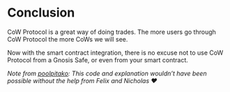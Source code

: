 # Conclusion

CoW Protocol is a great way of doing trades. The more users go through CoW Protocol the more CoWs we will see.

Now with the smart contract integration, there is no excuse not to use CoW Protocol from a Gnosis Safe, or even from your smart contract.

_Note from_ [_poolpitako_](https://twitter.com/poolpitako)_: This code and explanation wouldn’t have been possible without the help from Felix and Nicholas ️❤️_
